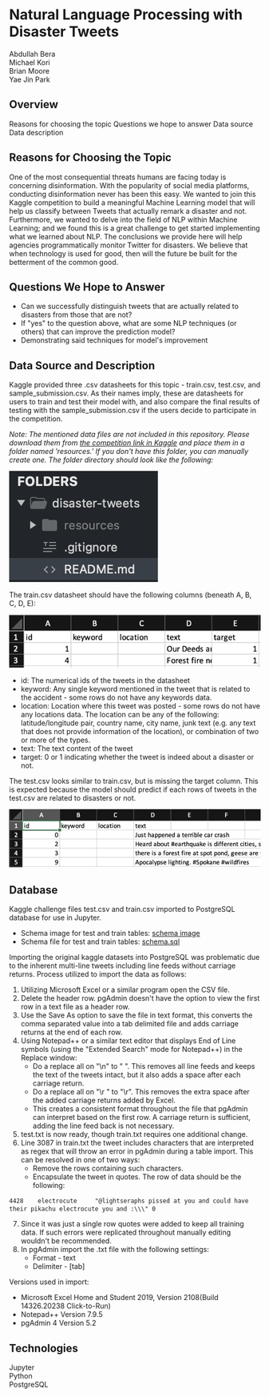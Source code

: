 # Natural Language Processing with Disaster Tweets
Abdullah Bera\
Michael Kori\
Brian Moore\
Yae Jin Park

## Overview
Reasons for choosing the topic
Questions we hope to answer
Data source
Data description

## Reasons for Choosing the Topic

One of the most consequential threats humans are facing today is concerning disinformation. With the popularity of social media platforms, conducting disinformation never has been this easy. We wanted to join this Kaggle competition to build a meaningful Machine Learning model that will help us classify between Tweets that actually remark a disaster and not. Furthermore, we wanted to delve into the field of NLP within Machine Learning; and we found this is a great challenge to get started implementing what we learned about NLP. The conclusions we provide here will help agencies programmatically monitor Twitter for disasters. We believe that when technology is used for good, then will the future be built for the betterment of the common good.

## Questions We Hope to Answer

- Can we successfully distinguish tweets that are actually related to disasters from those that are not?
- If "yes" to the question above, what are some NLP techniques (or others) that can improve the prediction model?
- Demonstrating said techniques for model's improvement

## Data Source and Description

Kaggle provided three .csv datasheets for this topic - train.csv, test.csv, and sample_submission.csv. As their names imply, these are datasheets for users to train and test their model with, and also compare the final results of testing with the sample_submission.csv if the users decide to participate in the competition. 

*Note: The mentioned data files are not included in this repository. Please download them from [the competition link in Kaggle](https://www.kaggle.com/c/nlp-getting-started/data) and place them in a folder named 'resources.' If you don't have this folder, you can manually create one. The folder directory should look like the following:*

![directory](resources/images/directory.png)

The train.csv datasheet should have the following columns (beneath A, B, C, D, E):

![training](resources/images/training.png)

 - id: The numerical ids of the tweets in the datasheet
 - keyword: Any single keyword mentioned in the tweet that is related to the accident - some rows do not have any keywords data.
 - location: Location where this tweet was posted - some rows do not have any locations data. The location can be any of the following: latitude/longitude pair, country name, city name, junk text (e.g. any text that does not provide information of the location), or combination of two or more of the types.
 - text: The text content of the tweet 
 - target: 0 or 1 indicating whether the tweet is indeed about a disaster or not.

The test.csv looks similar to train.csv, but is missing the target column. This is expected because the model should predict if each rows of tweets in the test.csv are related to disasters or not.

![testing](resources/images/testing.png)

## Database

Kaggle challenge files test.csv and train.csv imported to PostgreSQL database for use in Jupyter. 

 - Schema image for test and train tables: [schema image](resources/images/schema.png)
 - Schema file for test and train tables: [schema.sql](resources/schema.sql)

Importing the original kaggle datasets into PostgreSQL was problematic due to the inherent multi-line tweets including line feeds without carriage returns. Process utilized to import the data as follows:
1.  Utilizing Microsoft Excel or a similar program open the CSV file.
2.  Delete the header row. pgAdmin doesn't have the option to view the first row in a text file as a header row.
3.  Use the Save As option to save the file in text format, this converts the comma separated value into a tab delimited file and adds carriage returns at the end of each row.
4.  Using Notepad++ or a similar text editor that displays End of Line symbols (using the "Extended Search" mode for Notepad++) in the Replace window:
    - Do a replace all on "\n" to " ". This removes all line feeds and keeps the text of the tweets intact, but it also adds a space after each carriage return.
    - Do a replace all on "\r " to "\r". This removes the extra space after the added carriage returns added by Excel.
    - This creates a consistent format throughout the file that pgAdmin can interpret based on the first row. A carriage return is sufficient, adding the line feed back is not necessary.
5.  test.txt is now ready, though train.txt requires one additional change.
6.  Line 3087 in train.txt the tweet includes characters that are interpreted as regex that will throw an error in pgAdmin during a table import. This can be resolved in one of two ways:
    - Remove the rows containing such characters.
    - Encapsulate the tweet in quotes. The row of data should be the following:
```
4428	electrocute		"@lightseraphs pissed at you and could have their pikachu electrocute you and :\\\"	0
```
7.  Since it was just a single row quotes were added to keep all training data. If such errors were replicated throughout manually editing wouldn't be recommended.
8.  In pgAdmin import the .txt file with the following settings:
    - Format - text
    - Delimiter - [tab]

Versions used in import:
 - Microsoft Excel Home and Student 2019, Version 2108(Build 14326.20238 Click-to-Run)
 - Notepad++ Version 7.9.5
 - pgAdmin 4 Version 5.2

## Technologies
Jupyter\
Python\
PostgreSQL
